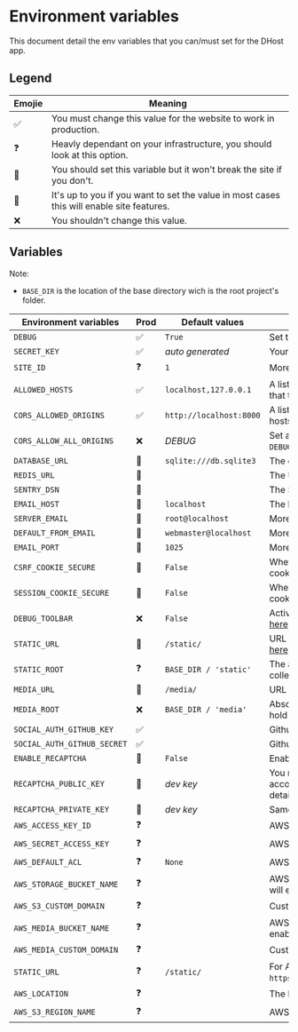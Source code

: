 # Environment variables

This document detail the env variables that you can/must set for the DHost app.

## Legend

| Emojie | Meaning |
| --- | --- |
| ✅ | You must change this value for the website to work in production. |
| ❓ | Heavly dependant on your infrastructure, you should look at this option. |
| 🍪 | You should set this variable but it won't break the site if you don't. |
| 🤷 | It's up to you if you want to set the value in most cases this will enable site features. |
| ❌ | You shouldn't change this value. |

## Variables

Note:
- `BASE_DIR` is the location of the base directory wich is the root project's folder.

| Environment variables | Prod | Default values | Descriptions |
| --- | --- | --- | --- |
| `DEBUG` | ✅ | `True` | Set to `False` for production, more infos [here](https://docs.djangoproject.com/en/3.1/ref/settings/#debug). |
| `SECRET_KEY` | ✅ | *auto generated* | Your website secret key, more infos [here](https://docs.djangoproject.com/en/3.1/ref/settings/#secret-key). |
| `SITE_ID` | ❓ | `1` | More infos [here](https://docs.djangoproject.com/en/3.1/ref/settings/#site-id). |
| `ALLOWED_HOSTS` | ✅ | `localhost,127.0.0.1` | A list of strings representing the host/domain names that this Django site can serve. More infos [here](https://docs.djangoproject.com/en/3.1/ref/settings/#allowed-hosts). |
| `CORS_ALLOWED_ORIGINS` | ✅ | `http://localhost:8000` | A list of strings representing the CORS allowed hosts. More infos [here](https://github.com/adamchainz/django-cors-headers). |
| `CORS_ALLOW_ALL_ORIGINS` | ❌ | *DEBUG* | Set allowed hosts to `*`, by default it take the value of `DEBUG`. |
| `DATABASE_URL` | 🍪 | `sqlite:///db.sqlite3` | The database URL, more infos [here](https://github.com/jacobian/dj-database-url#url-schema). |
| `REDIS_URL` | 🍪 | | The URL to the Redis server. |
| `SENTRY_DSN` | 🍪 | | The Sentry DSN URL, more infos [here](https://sentry.io/welcome/). |
| `EMAIL_HOST` | 🍪 | `localhost` | The host to use for sending email. More infos [here](https://docs.djangoproject.com/en/3.1/ref/settings/#email-host). |
| `SERVER_EMAIL` | 🍪 | `root@localhost` | More infos [here](https://docs.djangoproject.com/en/3.1/ref/settings/#server-email). |
| `DEFAULT_FROM_EMAIL` | 🍪 | `webmaster@localhost` | More infos [here](https://docs.djangoproject.com/en/3.1/ref/settings/#default-from-email). |
| `EMAIL_PORT` | 🍪 | `1025` | More infos [here](https://docs.djangoproject.com/en/3.1/ref/settings/#email-port). |
| `CSRF_COOKIE_SECURE` | 🍪 | `False` | Whether to use a secure cookie for the CSRF cookie. More infos [here](https://docs.djangoproject.com/en/3.1/ref/settings/#csrf-cookie-secure). |
| `SESSION_COOKIE_SECURE` | 🍪 | `False` | Whether to use a secure cookie for the session cookie. More infos [here](https://docs.djangoproject.com/en/3.1/ref/settings/#session-cookie-secure). |
| `DEBUG_TOOLBAR` | ❌ | `False` | Activate or not the Django debug toolbar, more infos [here](https://django-debug-toolbar.readthedocs.io/en/latest/). |
| `STATIC_URL` | 🍪 | `/static/` | URL to use when referring to static files. More infos [here](https://docs.djangoproject.com/en/3.1/ref/settings/#static-url). |
| `STATIC_ROOT` | ❓ | `BASE_DIR / 'static'` | The absolute path to the directory where collectstatic will collect static files. More infos [here](https://docs.djangoproject.com/en/3.1/ref/settings/#static-root). |
| `MEDIA_URL` | 🍪 | `/media/` | URL that handles the media served. More infos [here](https://docs.djangoproject.com/en/3.1/ref/settings/#media-url). |
| `MEDIA_ROOT` | ❌ | `BASE_DIR / 'media'` | Absolute filesystem path to the directory that will hold user-uploaded files. More infos [here](https://docs.djangoproject.com/en/3.1/ref/settings/#media-root). |
| `SOCIAL_AUTH_GITHUB_KEY` | ✅ | | Github OAuth2 client ID. |
| `SOCIAL_AUTH_GITHUB_SECRET` | ✅ | | Github OAuth2 client secret. |
| `ENABLE_RECAPTCHA` | 🤷 | `False` | Enable the reCAPTCHA on forms. |
| `RECAPTCHA_PUBLIC_KEY` | 🤷 | *dev key* | You need to create a Google reCAPTCHA V3 account [here](https://www.google.com/recaptcha/intro/index.html) to get the key. See [here](https://github.com/praekelt/django-recaptcha#installation) for more details. |
| `RECAPTCHA_PRIVATE_KEY` | 🤷 | *dev key* | Same has for `RECAPTCHA_PUBLIC_KEY`. |
| `AWS_ACCESS_KEY_ID` | ❓ | | AWS access key more infos [here](https://django-storages.readthedocs.io/en/latest/backends/amazon-S3.html). |
| `AWS_SECRET_ACCESS_KEY` | ❓ | | AWS secret key. |
| `AWS_DEFAULT_ACL` | ❓ | `None` | AWS ACL. |
| `AWS_STORAGE_BUCKET_NAME` | ❓ | | AWS bucket name, giving a storage bucket name will enable storage of staticfiles. |
| `AWS_S3_CUSTOM_DOMAIN` | ❓ | | Custom domain for static bucket. |
| `AWS_MEDIA_BUCKET_NAME` | ❓ | | AWS bucket name, giving a media bucket name will enable storage of media files. |
| `AWS_MEDIA_CUSTOM_DOMAIN` | ❓ | | Custom domain for media bucket. |
| `STATIC_URL` | ❓ | `/static/` | For AWS: `https://<bucket_name>.s3.amazonaws.com/<static>/`. |
| `AWS_LOCATION` | ❓ | | The base path inside you S3 bucket. |
| `AWS_S3_REGION_NAME` | ❓ | | AWS region name. |
